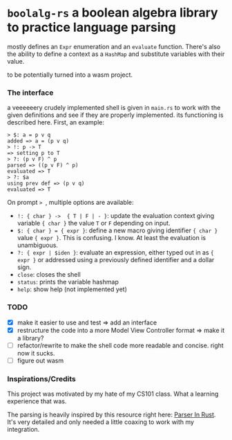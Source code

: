 # `boolalg-rs` a boolean algebra library to practice language parsing

mostly defines an `Expr` enumeration and an `evaluate` function. There's also the ability to define a context as a `HashMap` and substitute variables with their value.

to be potentially turned into a wasm project. 

### The interface

a veeeeeery crudely implemented shell is given in `main.rs` to work with the given definitions and see if they are properly implemented. its functioning is described here. First, an example: 

```console
> $: a = p v q
added => a = (p v q)
> !: p -> T
=> setting p to T
> ?: (p v F) ^ p
parsed => ((p v F) ^ p)
evaluated => T
> ?: $a
using prev def => (p v q)
evaluated => T
```

On prompt `> `, multiple options are available: 
 - `!: { char } ->  { T | F | - }`: update the evaluation context giving variable `{ char }` the value `T` or `F` depending on input. 
 - `$: { char } = { expr }`: define a new macro giving identifier `{ char }` value `{ expr }`. This is confusing. I know. At least the evaluation is unambiguous.
 - `?: { expr | $iden }`: evaluate an expression, either typed out in as `{ expr }` or addressed using a previously defined identifier and a dollar sign. 
 - `close`: closes the shell
 - `status`: prints the variable hashmap
 - `help`: show help (not implemented yet)

### TODO

- [x] make it easier to use and test => add an interface
- [x] restructure the code into a more Model View Controller format => make it a library?
- [ ] refactor/rewrite to make the shell code more readable and concise. right now it sucks.
- [ ] figure out wasm

### Inspirations/Credits

This project was motivated by my hate of my CS101 class. What a learning experience that was. 

The parsing is heavily inspired by this resource right here: [Parser In Rust](https://adriann.github.io/rust_parser.html). It's very detailed and only needed a little coaxing to work with my integration. 
